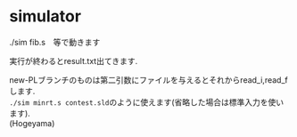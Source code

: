 # simulator

./sim fib.s　等で動きます

実行が終わるとresult.txt出てきます.

new-PLブランチのものは第二引数にファイルを与えるとそれからread_i,read_fします.  
`./sim minrt.s contest.sld`のように使えます(省略した場合は標準入力を使います).  
(Hogeyama)

